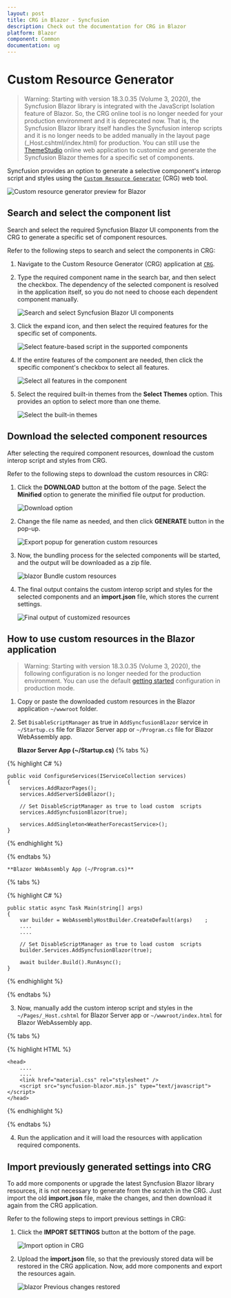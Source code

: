 ```yaml
---
layout: post
title: CRG in Blazor - Syncfusion
description: Check out the documentation for CRG in Blazor
platform: Blazor
component: Common
documentation: ug
---
```


# Custom Resource Generator

> Warning: Starting with version 18.3.0.35 (Volume 3, 2020), the Syncfusion Blazor library is integrated with the JavaScript Isolation feature of Blazor. So, the CRG online tool is no longer needed for your production environment and it is deprecated now. That is, the Syncfusion Blazor library itself handles the Syncfusion interop scripts and it is no longer needs to be added manually in the layout page (_Host.cshtml/index.html) for production. You can still use the [ThemeStudio](http://ej2.syncfusion.com/themestudio/) online web application to customize and generate the Syncfusion Blazor themes for a specific set of components.

Syncfusion provides an option to generate a selective component's interop script and styles using the [`Custom Resource Generator`](https://blazor.syncfusion.com/crg) (CRG) web tool.

![Custom resource generator preview for Blazor](images/custom-resource-generator-preview.png)

## Search and select the component list

Search and select the required Syncfusion Blazor UI components from the CRG to generate a specific set of component resources.

Refer to the following steps to search and select the components in CRG:

1. Navigate to the Custom Resource Generator (CRG) application at [`CRG`](https://blazor.syncfusion.com/crg).

2. Type the required component name in the search bar, and then select the checkbox. The dependency of the selected component is resolved in the application itself, so you do not need to choose each dependent component manually.

    ![Search and select Syncfusion Blazor UI components](images/search-non-injectable.png)

3. Click the expand icon, and then select the required features for the specific set of components.

    ![Select feature-based script in the supported components](images/select-injectable-module.png)

4. If the entire features of the component are needed, then click the specific component's checkbox to select all features.

    ![Select all features in the component](images/select-all-injectable.png)

5. Select the required built-in themes from the **Select Themes** option. This provides an option to select more than one theme.

    ![Select the built-in themes](images/select-inbuilt-themes.png)

## Download the selected component resources

After selecting the required component resources, download the custom interop script and styles from CRG.

Refer to the following steps to download the custom resources in CRG:

1. Click the **DOWNLOAD** button at the bottom of the page. Select the **Minified** option to generate the minified file output for production.

    ![Download option](images/download-option.png)

2. Change the file name as needed, and then click **GENERATE** button in the pop-up.

    ![Export popup for generation custom resources](images/export-popup.png)

3. Now, the bundling process for the selected components will be started, and the output will be downloaded as a zip file.

    ![blazor Bundle custom resources](images/bundling-custom-resources.png)

4. The final output contains the custom interop script and styles for the selected components and an **import.json** file, which stores the current settings.

    ![Final output of customized resources](images/customized-resources.png)

## How to use custom resources in the Blazor application

> Warning: Starting with version 18.3.0.35 (Volume 3, 2020), the following configuration is no longer needed for the production environment. You can use the default [getting started](https://blazor.syncfusion.com/documentation/getting-started/blazor-server-side-visual-studio-2019/#importing-syncfusion-blazor-component-in-the-application) configuration in production mode.

1. Copy or paste the downloaded custom resources in the Blazor application `~/wwwroot` folder.

2. Set `DisableScriptManager` as true in `AddSyncfusionBlazor` service in `~/Startup.cs` file for Blazor Server app or `~/Program.cs` file for Blazor WebAssembly app.

    **Blazor Server App (~/Startup.cs)**
{% tabs %}

{% highlight C# %}

    public void ConfigureServices(IServiceCollection services)
    {
        services.AddRazorPages();
        services.AddServerSideBlazor();

        // Set DisableScriptManager as true to load custom  scripts
        services.AddSyncfusionBlazor(true);

        services.AddSingleton<WeatherForecastService>();
    }

{% endhighlight %}

{% endtabs %}

    **Blazor WebAssembly App (~/Program.cs)**
{% tabs %}

{% highlight C# %}

    public static async Task Main(string[] args)
    {
        var builder = WebAssemblyHostBuilder.CreateDefault(args)    ;
        ....
        ....

        // Set DisableScriptManager as true to load custom  scripts
        builder.Services.AddSyncfusionBlazor(true);

        await builder.Build().RunAsync();
    }

{% endhighlight %}

{% endtabs %}

3. Now, manually add the custom interop script and styles in the `~/Pages/_Host.cshtml` for Blazor Server app or `~/wwwroot/index.html` for Blazor WebAssembly app.

{% tabs %}

{% highlight HTML %}

    <head>
        ....
        ....
        <link href="material.css" rel="stylesheet" />
        <script src="syncfusion-blazor.min.js" type="text/javascript"></script>
    </head>

{% endhighlight %}

{% endtabs %}

4. Run the application and it will load the resources with application required components.

## Import previously generated settings into CRG

To add more components or upgrade the latest Syncfusion Blazor library resources, it is not necessary to generate from the scratch in the CRG. Just import the old **import.json** file, make the changes, and then download it again from the CRG application.

Refer to the following steps to import previous settings in CRG:

1. Click the **IMPORT SETTINGS** button at the bottom of the page.

    ![Import option in CRG](images/import-option.png)

2. Upload the **import.json** file, so that the previously stored data will be restored in the CRG application. Now, add more components and export the resources again.

    ![blazor Previous changes restored](images/previous-changes-restored.png)
